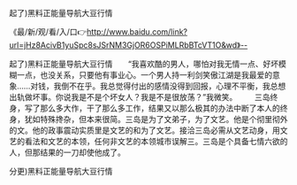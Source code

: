 起了)黑料正能量导航大豆行情

《最/新/观/看/入/口👉http://www.baidu.com/link?url=jHz8AcivB1yuSpc8sJSrNM3GjOR6OSPiMLRbBTcVT1O&wd》--

起了)黑料正能量导航大豆行情　　“我喜欢酷的男人，哪怕对我无情一点、好坏模糊一点，也没关系，只要他有事业心。一个男人持一利剑笑傲江湖是我最爱的意象……对钱，我倒不在乎。我总觉得付出的感情没得到回报，心理不平衡，我总想出轨做坏事。你说我是不是个坏女人？我是不是很放荡？”我微笑。
　　三岛终身，写了那么多大作，干了那么多工作，结果又以那么极其的办法中断了本人的终身，犹如特殊搀杂，但本来很简。三岛是为了文弟子，为了文艺。他是个彻里彻外的文。他的政事震动实质里是文艺的和为了文艺。接洽三岛必需从文艺动身，用文艺的看法和文艺的本领，任何非文艺的本领城市误解三。三岛是个具备七情六欲的人，但那结果的一刀却使他成了。





分更)黑料正能量导航大豆行情
